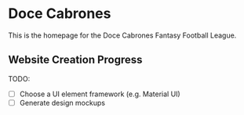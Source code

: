 # Doce Cabrones

This is the homepage for the Doce Cabrones Fantasy Football League.

## Website Creation Progress

TODO:
- [ ] Choose a UI element framework (e.g. Material UI)
- [ ] Generate design mockups
